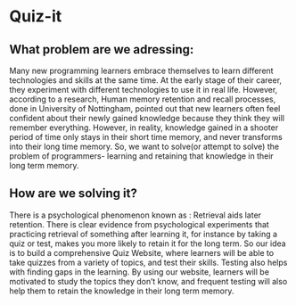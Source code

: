 # Quiz-it

## What problem are we adressing: 
Many new programming learners embrace themselves to learn different technologies and skills at the same time. At the early stage of their career, they experiment with different technologies to use it in real life. However, according to a research, Human memory retention and recall processes, done in University of Nottingham, pointed out that new learners often feel confident about their newly gained knowledge because they think they will remember everything. However, in reality, knowledge gained in a shooter period of time only stays in their short time memory, and never transforms into their long time memory. So, we want to solve(or attempt to solve) the problem of programmers- learning and retaining that knowledge in their long term memory. 


## How are we solving it? 
There is a psychological phenomenon known as : Retrieval aids later retention. There is clear evidence from psychological experiments that practicing retrieval of something after learning it, for instance by taking a quiz or test, makes you more likely to retain it for the long term. So our idea is to build a comprehensive Quiz Website, where learners will be able to take quizzes from a variety of topics, and test their skills. Testing also helps with finding gaps in the learning. By using our website, learners will be motivated to study the topics they don’t know, and frequent testing will also help them to retain the knowledge in their long term memory.


